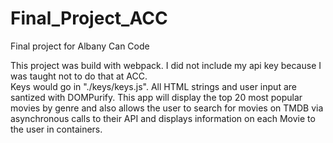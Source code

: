 # Final_Project_ACC

Final project for Albany Can Code

This project was build with webpack.  I did not include my api key because I was taught not to do that at ACC.  
Keys would go in "./keys/keys.js".  All HTML strings and user input are santized with DOMPurify. This app will display the top 
20 most popular movies by genre and also allows the user to search for movies on TMDB via asynchronous calls to their API and displays information on each Movie to the user in containers.
